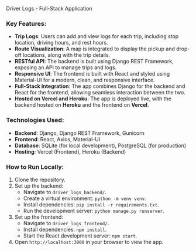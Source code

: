 Driver Logs - Full-Stack Application

### Key Features:
- **Trip Logs**: Users can add and view logs for each trip, including stop location, driving hours, and rest hours.
- **Route Visualization**: A map is integrated to display the pickup and drop-off locations, along with the trip details.
- **RESTful API**: The backend is built using Django REST Framework, exposing an API to manage trips and logs.
- **Responsive UI**: The frontend is built with React and styled using Material-UI for a modern, clean, and responsive interface.
- **Full-Stack Integration**: The app combines Django for the backend and React for the frontend, allowing seamless interaction between the two.
- **Hosted on Vercel and Heroku**: The app is deployed live, with the backend hosted on **Heroku** and the frontend on **Vercel**.

### Technologies Used:
- **Backend**: Django, Django REST Framework, Gunicorn
- **Frontend**: React, Axios, Material-UI
- **Database**: SQLite (for local development), PostgreSQL (for production)
- **Hosting**: Vercel (Frontend), Heroku (Backend)

### How to Run Locally:
1. Clone the repository.
2. Set up the backend:
   - Navigate to `driver_logs_backend/`.
   - Create a virtual environment: `python -m venv venv`.
   - Install dependencies: `pip install -r requirements.txt`.
   - Run the development server: `python manage.py runserver`.
3. Set up the frontend:
   - Navigate to `driver_logs_frontend/`.
   - Install dependencies: `npm install`.
   - Start the React development server: `npm start`.
4. Open `http://localhost:3000` in your browser to view the app.
